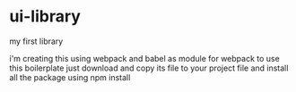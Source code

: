# ui-library
my first library

i'm creating this using webpack and babel as module for webpack
to use this boilerplate just download and copy its file to your project file 
and install all the package using npm install


